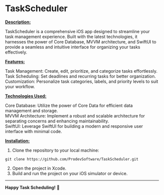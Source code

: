 # TaskScheduler

<ins>**Description:**</ins>

TaskScheduler is a comprehensive iOS app designed to streamline your task management experience. Built with the latest technologies, it harnesses the power of Core Database, MVVM architecture, and SwiftUI to provide a seamless and intuitive interface for organizing your tasks effectively.  


<ins>**Features:**</ins>

Task Management: Create, edit, prioritize, and categorize tasks effortlessly.  
Task Scheduling: Set deadlines and recurring tasks for better organization.  
Customization: Personalize task categories, labels, and priority levels to suit your workflow.  


<ins>**Technologies Used:**</ins>

Core Database: Utilize the power of Core Data for efficient data management and storage.  
MVVM Architecture: Implement a robust and scalable architecture for separating concerns and enhancing maintainability.  
SwiftUI: Leverage SwiftUI for building a modern and responsive user interface with minimal code.  


<ins>**Installation:**</ins>

1. Clone the repository to your local machine:
```
git clone https://github.com/ProdevSoftware/TaskScheduler.git
 ```   
2. Open the project in Xcode.
3. Build and run the project on your iOS simulator or device.  


------------------------------------------                                

**Happy Task Scheduling!** 🚀
